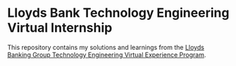 # Lloyds Bank Technology Engineering Virtual Internship

This repository contains my solutions and learnings from the [Lloyds Banking Group Technology Engineering Virtual Experience Program](https://www.theforage.com/simulations/lloyds-banking-group/technology-engineering-j763).
